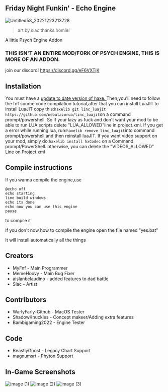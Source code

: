 ## Friday Night Funkin' - Echo Engine

![Untitled58_20221223213728](https://user-images.githubusercontent.com/113801267/209418486-a3782277-29f5-49d6-8396-bde34694e8d1.png)

> art by slac thanks homie!

A little Psych Engine Addon

### THIS ISN'T AN ENTIRE MOD/FORK OF PSYCH ENGINE, THIS IS MORE OF AN ADDON.

join our discord! https://discord.gg/eF6VXTjK
## Installation
You must have a [ update to date version of haxe. ](https://haxe.org/download/)
Then,you'll need to follow the fnf source code compilation tutorial,after that you can install LuaJIT
to install LuaJIT copy this:`haxelib git linc_luajit https://github.com/nebulazorua/linc_luajit`on a command prompt/powershell.
So if your lazy as fuck and don't want your mod to be able to run LUA scripts delete "LUA_ALLOWED"line in project.xml.
If you get a error while running lua, run:`haxelib remove linc_luajit`into command prompt/powershell,and then reinstall luaJIT.
If you want video support on your mod, simply do:`haxelib install hxCodec` on a Command prompt/PowerShell.
otherwise, you can delete the "VIDEOS_ALLOWED" Line on Project.xml

## Compile instructions

If you wanna compile the engine,use 
```
@echo off
echo starting
lime build windows
echo its done
echo now you can use this engine
pause
```
to compile it

If you don't now how to compile the engine open the file named "yes.bat"

It will install automatically all the things

## Creators
* MyFnf - Main Programmer
* MemeHoovy - Main Bug Fixer
* aislanbclaudino - added features to dad battle
* Slac - Artist
## Contributors

* WarlyFarly-Github - MacOS Tester
* ShadowKnuckles - Concept makeer/Adding extra features
* Bambigaming2022 - Engine Tester

## Code

* BeastlyGhost - Legacy Chart Support
* magnumsrt - Phyton Support

## In-Game Screenshots

![image (1)](https://user-images.githubusercontent.com/113801267/209573981-8af51dbc-8ce0-434f-9203-b97e9450bca4.png)
![image (2)](https://user-images.githubusercontent.com/113801267/209573984-24a08e78-7254-477d-a770-bf4356351a43.png)
![image (3)](https://user-images.githubusercontent.com/113801267/209573986-c2fba293-5a0c-41e3-a2b8-e41a46acc38e.png)

